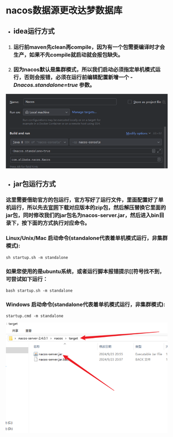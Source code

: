 # nacos数据源更改达梦数据库

- ## idea运行方式
1. ### 运行前maven先clean再compile，因为有一个包需要编译时才会生产，如果不先compile就启动就会报包缺失。
2. ### 因为nacos默认是集群模式，所以我们启动必须指定单机模式运行，否则会报错，必须在运行前编辑配置新增一个 *-Dnacos.standalone=true* 参数。   
![img.png](img.png)
- ## jar包运行方式
### 这里需要借助官方的包运行，官方写好了运行文件，里面配置好了单机运行，所以先去[官网](https://github.com/alibaba/nacos/releases/tag/2.4.0.1)下载对应版本的zip包，然后解压替换它里面的jar包，同时修改我们的jar包名为nacos-server.jar，然后进入bin目录下，按下面的方式执行对应命令。
### Linux/Unix/Mac 启动命令(standalone代表着单机模式运行，非集群模式):
    sh startup.sh -m standalone
### 如果您使用的是ubuntu系统，或者运行脚本报错提示[[符号找不到，可尝试如下运行：
    bash startup.sh -m standalone
### Windows 启动命令(standalone代表着单机模式运行，非集群模式):
    startup.cmd -m standalone
![img_1.png](img_1.png)
